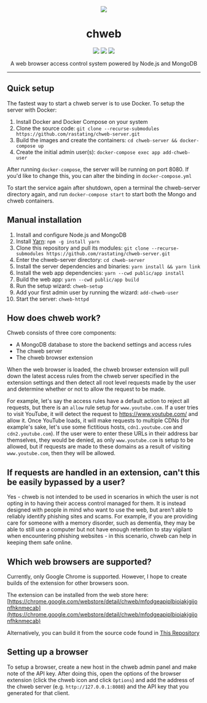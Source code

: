 <p align="center"><img src="https://rastating.github.com/assets/images/rasta-256.png" /></p>

<h1 align="center">chweb</h1>
<p align="center">
    <a href="https://travis-ci.org/rastating/chweb-server"><img src="https://travis-ci.org/rastating/chweb-server.svg?branch=master" /></a> <a href="https://codeclimate.com/github/rastating/chweb-server/maintainability"><img src="https://api.codeclimate.com/v1/badges/d354781ed3397172b890/maintainability" /></a> <a href="https://coveralls.io/github/rastating/chweb-server?branch=master"><img src="https://coveralls.io/repos/github/rastating/chweb-server/badge.svg?branch=master" /></a>
</p>

<p align="center">
  A web browser access control system powered by Node.js and MongoDB
</p>

<hr>

Quick setup
-----------
The fastest way to start a chweb server is to use Docker. To setup the server with Docker:

1. Install Docker and Docker Compose on your system
2. Clone the source code: `git clone --recurse-submodules https://github.com/rastating/chweb-server.git`
3. Build the images and create the containers: `cd chweb-server && docker-compose up`
4. Create the initial admin user(s): `docker-compose exec app add-chweb-user`

After running `docker-compose`, the server will be running on port 8080. If you'd like to change this, you can alter the binding in `docker-compose.yml`

To start the service again after shutdown, open a terminal the chweb-server directory again, and run `docker-compose start` to start both the Mongo and chweb containers.

Manual installation
------------
1. Install and configure Node.js and MongoDB
2. Install [Yarn](https://yarnpkg.com/lang/en/): `npm -g install yarn`
3. Clone this repository and pull its modules: `git clone --recurse-submodules https://github.com/rastating/chweb-server.git`
4. Enter the chweb-server directory: `cd chweb-server`
5. Install the server dependencies and binaries: `yarn install && yarn link`
6. Install the web app dependencies: `yarn --cwd public/app install`
7. Build the web app: `yarn --cwd public/app build`
8. Run the setup wizard: `chweb-setup`
9. Add your first admin user by running the wizard: `add-chweb-user`
10. Start the server: `chweb-httpd`

How does chweb work?
--------------------
Chweb consists of three core components:

- A MongoDB database to store the backend settings and access rules
- The chweb server
- The chweb browser extension

When the web browser is loaded, the chweb browser extension will pull down the latest access rules from the chweb server specified in the extension settings and then detect all root level requests made by the user and determine whether or not to allow the request to be made.

For example, let's say the access rules have a default action to reject all requests, but there is an `allow` rule setup for `www.youtube.com`. If a user tries to visit YouTube, it will detect the request to https://www.youtube.com/ and allow it. Once YouTube loads, it will make requests to multiple CDNs (for example's sake, let's use some fictitious hosts, `cdn1.youtube.com` and `cdn2.youtube.com`). If the user were to enter these URLs in their address bar themselves, they would be denied, as only `www.youtube.com` is setup to be allowed, but if requests are made to these domains as a result of visiting `www.youtube.com`, then they will be allowed.

If requests are handled in an extension, can't this be easily bypassed by a user?
---------------------------------------------------------------------------------
Yes - chweb is not intended to be used in scenarios in which the user is not opting in to having their access control managed for them. It is instead designed with people in mind who want to use the web, but aren't able to reliably identify phishing sites and scams. For example, if you are providing care for someone with a memory disorder, such as dementia, they may be able to still use a computer but not have enough retention to stay vigilant when encountering phishing websites - in this scenario, chweb can help in keeping them safe online.

Which web browsers are supported?
---------------------------------
Currently, only Google Chrome is supported. However, I hope to create builds of the extension for other browsers soon.

The extension can be installed from the web store here: [https://chrome.google.com/webstore/detail/chweb/mfodgeapiplbioiakjgijonfhknmecab](https://chrome.google.com/webstore/detail/chweb/mfodgeapiplbioiakjgijonfhknmecab)

Alternatively, you can build it from the source code found in [This Repository](https://github.com/rastating/chweb-chrome)

Setting up a browser
--------------------
To setup a browser, create a new host in the chweb admin panel and make note of the API key. After doing this, open the options of the browser extension (click the chweb icon and click `Options`) and add the address of the chweb server (e.g. `http://127.0.0.1:8080`) and  the API key that you generated for that client.
